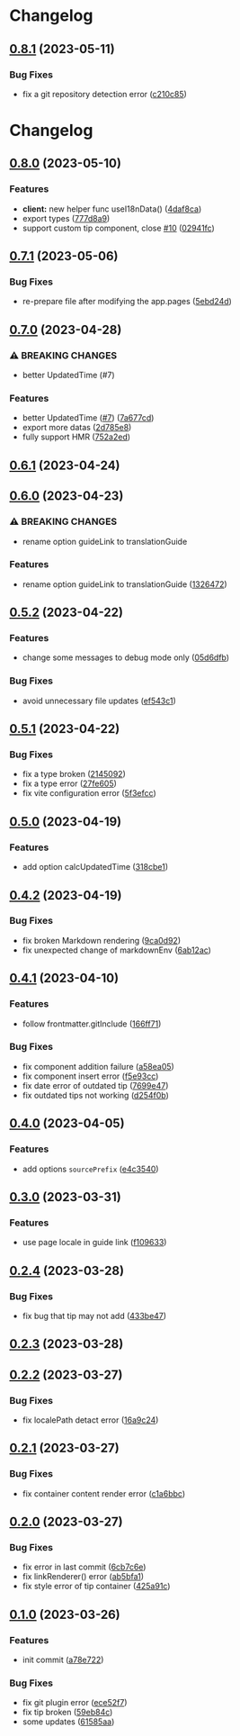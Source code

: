 # Changelog

## [0.8.1](https://github.com/DreamOfIce/vuepress-plugin-i18n/compare/v0.8.0...v0.8.1) (2023-05-11)

### Bug Fixes

- fix a git repository detection error ([c210c85](https://github.com/DreamOfIce/vuepress-plugin-i18n/commit/c210c85ce95063e40f09dad590dcd037689c7f51))

# Changelog

## [0.8.0](https://github.com/DreamOfIce/vuepress-plugin-i18n/compare/v0.7.1...v0.8.0) (2023-05-10)

### Features

- **client:** new helper func useI18nData() ([4daf8ca](https://github.com/DreamOfIce/vuepress-plugin-i18n/commit/4daf8ca661c70ace6be01358ef669a2eb1e829d4))
- export types ([777d8a9](https://github.com/DreamOfIce/vuepress-plugin-i18n/commit/777d8a97bda44a0e0a21211e79a6abbd5da0d6bf))
- support custom tip component, close [#10](https://github.com/DreamOfIce/vuepress-plugin-i18n/issues/10) ([02941fc](https://github.com/DreamOfIce/vuepress-plugin-i18n/commit/02941fcf3fd62a0523e87ad0db69fc8902650526))

## [0.7.1](https://github.com/DreamOfIce/vuepress-plugin-i18n/compare/v0.7.0...v0.7.1) (2023-05-06)

### Bug Fixes

- re-prepare file after modifying the app.pages ([5ebd24d](https://github.com/DreamOfIce/vuepress-plugin-i18n/commit/5ebd24da2989c8f528bf31519743f4982b8ef762))

## [0.7.0](https://github.com/DreamOfIce/vuepress-plugin-i18n/compare/v0.6.1...v0.7.0) (2023-04-28)

### ⚠ BREAKING CHANGES

- better UpdatedTime (#7)

### Features

- better UpdatedTime ([#7](https://github.com/DreamOfIce/vuepress-plugin-i18n/issues/7)) ([7a677cd](https://github.com/DreamOfIce/vuepress-plugin-i18n/commit/7a677cdf94b31f2201861b4fe53ce8fe0ee770f7))
- export more datas ([2d785e8](https://github.com/DreamOfIce/vuepress-plugin-i18n/commit/2d785e8b860811fa82bec4b96c9d6a3e5e48ed8c))
- fully support HMR ([752a2ed](https://github.com/DreamOfIce/vuepress-plugin-i18n/commit/752a2ed58e06f34b3705b2f0edd182ed4218ff1f))

## [0.6.1](https://github.com/DreamOfIce/vuepress-plugin-i18n/compare/v0.6.0...v0.6.1) (2023-04-24)

## [0.6.0](https://github.com/DreamOfIce/vuepress-plugin-i18n/compare/v0.5.2...v0.6.0) (2023-04-23)

### ⚠ BREAKING CHANGES

- rename option guideLink to translationGuide

### Features

- rename option guideLink to translationGuide ([1326472](https://github.com/DreamOfIce/vuepress-plugin-i18n/commit/1326472ad576cc0f9de86adfe8211243033303a1))

## [0.5.2](https://github.com/DreamOfIce/vuepress-plugin-i18n/compare/v0.5.1...v0.5.2) (2023-04-22)

### Features

- change some messages to debug mode only ([05d6dfb](https://github.com/DreamOfIce/vuepress-plugin-i18n/commit/05d6dfb4484a1307bcea89a34d58f5ea87afd820))

### Bug Fixes

- avoid unnecessary file updates ([ef543c1](https://github.com/DreamOfIce/vuepress-plugin-i18n/commit/ef543c1119db2601ea8983132b8adb30f88452ca))

## [0.5.1](https://github.com/DreamOfIce/vuepress-plugin-i18n/compare/v0.5.0...v0.5.1) (2023-04-22)

### Bug Fixes

- fix a type broken ([2145092](https://github.com/DreamOfIce/vuepress-plugin-i18n/commit/214509273f40d71328adc6ddfbf7b1036eb89659))
- fix a type error ([27fe605](https://github.com/DreamOfIce/vuepress-plugin-i18n/commit/27fe605ce8c75f48564f20fd169585721868b319))
- fix vite configuration error ([5f3efcc](https://github.com/DreamOfIce/vuepress-plugin-i18n/commit/5f3efccfd4a5f76ce4690e0eae07f71f8efcae6b))

## [0.5.0](https://github.com/DreamOfIce/vuepress-plugin-i18n/compare/v0.4.2...v0.5.0) (2023-04-19)

### Features

- add option calcUpdatedTime ([318cbe1](https://github.com/DreamOfIce/vuepress-plugin-i18n/commit/318cbe14335eed046af647b925933418283c1d80))

## [0.4.2](https://github.com/DreamOfIce/vuepress-plugin-i18n/compare/v0.4.1...v0.4.2) (2023-04-19)

### Bug Fixes

- fix broken Markdown rendering ([9ca0d92](https://github.com/DreamOfIce/vuepress-plugin-i18n/commit/9ca0d925aefd80da3b8a8d6a3578eaee77d8af2c))
- fix unexpected change of markdownEnv ([6ab12ac](https://github.com/DreamOfIce/vuepress-plugin-i18n/commit/6ab12ac02a704dd166f1f67e6c9a1882cd8ae270))

## [0.4.1](https://github.com/DreamOfIce/vuepress-plugin-i18n/compare/v0.4.0...v0.4.1) (2023-04-10)

### Features

- follow frontmatter.gitInclude ([166ff71](https://github.com/DreamOfIce/vuepress-plugin-i18n/commit/166ff715b2e250c1c7817f137934cb253e31c2c1))

### Bug Fixes

- fix component addition failure ([a58ea05](https://github.com/DreamOfIce/vuepress-plugin-i18n/commit/a58ea05c7d389de1e0dae0419deeae83c2bf019c))
- fix component insert error ([f5e93cc](https://github.com/DreamOfIce/vuepress-plugin-i18n/commit/f5e93cc03f91e18faa599c37e3ee616e51c27ff4))
- fix date error of outdated tip ([7699e47](https://github.com/DreamOfIce/vuepress-plugin-i18n/commit/7699e4759a4346086388b71ebf8e97b912e2cbed))
- fix outdated tips not working ([d254f0b](https://github.com/DreamOfIce/vuepress-plugin-i18n/commit/d254f0b26b0a60111b84240f45a9aa27ea147011))

## [0.4.0](https://github.com/DreamOfIce/vuepress-plugin-i18n/compare/v0.3.0...v0.4.0) (2023-04-05)

### Features

- add options `sourcePrefix` ([e4c3540](https://github.com/DreamOfIce/vuepress-plugin-i18n/commit/e4c3540ada408634105d0a68ec823201694bd2d7))

## [0.3.0](https://github.com/DreamOfIce/vuepress-plugin-i18n/compare/v0.2.4...v0.3.0) (2023-03-31)

### Features

- use page locale in guide link ([f109633](https://github.com/DreamOfIce/vuepress-plugin-i18n/commit/f109633a6ab642d527dbe84825a8a1570be7c866))

## [0.2.4](https://github.com/DreamOfIce/vuepress-plugin-i18n/compare/v0.2.3...v0.2.4) (2023-03-28)

### Bug Fixes

- fix bug that tip may not add ([433be47](https://github.com/DreamOfIce/vuepress-plugin-i18n/commit/433be476ab58cc260a3fd7907a47a23cf09db5c9))

## [0.2.3](https://github.com/DreamOfIce/vuepress-plugin-i18n/compare/v0.2.2...v0.2.3) (2023-03-28)

## [0.2.2](https://github.com/DreamOfIce/vuepress-plugin-i18n/compare/v0.2.1...v0.2.2) (2023-03-27)

### Bug Fixes

- fix localePath detact error ([16a9c24](https://github.com/DreamOfIce/vuepress-plugin-i18n/commit/16a9c2414a76c817d08f044bedef0507f5d535b1))

## [0.2.1](https://github.com/DreamOfIce/vuepress-plugin-i18n/compare/v0.2.0...v0.2.1) (2023-03-27)

### Bug Fixes

- fix container content render error ([c1a6bbc](https://github.com/DreamOfIce/vuepress-plugin-i18n/commit/c1a6bbc5d21a0b7e0a57f38d6bd21a3a7e56de4e))

## [0.2.0](https://github.com/DreamOfIce/vuepress-plugin-i18n/compare/v0.1.0...v0.2.0) (2023-03-27)

### Bug Fixes

- fix error in last commit ([6cb7c6e](https://github.com/DreamOfIce/vuepress-plugin-i18n/commit/6cb7c6e20a02ea4cd4256c815222c770144e8904))
- fix linkRenderer() error ([ab5bfa1](https://github.com/DreamOfIce/vuepress-plugin-i18n/commit/ab5bfa1eb40622843c410876f0cd2739648b515a))
- fix style error of tip container ([425a91c](https://github.com/DreamOfIce/vuepress-plugin-i18n/commit/425a91ced0a9e2de74574511d225dc770ff2113b))

## [0.1.0](https://github.com/DreamOfIce/vuepress-plugin-i18n/compare/a78e72230806f7f99011e239b1331fc4deef4fa9...v0.1.0) (2023-03-26)

### Features

- init commit ([a78e722](https://github.com/DreamOfIce/vuepress-plugin-i18n/commit/a78e72230806f7f99011e239b1331fc4deef4fa9))

### Bug Fixes

- fix git plugin error ([ece52f7](https://github.com/DreamOfIce/vuepress-plugin-i18n/commit/ece52f787f008debf466d67b013f2f662e671a3b))
- fix tip broken ([59eb84c](https://github.com/DreamOfIce/vuepress-plugin-i18n/commit/59eb84c666f6a28ad1fab6fcfb3b54477a7ce4f6))
- some updates ([61585aa](https://github.com/DreamOfIce/vuepress-plugin-i18n/commit/61585aad9f4c4cdeb72dea2276496a49dea05126))
